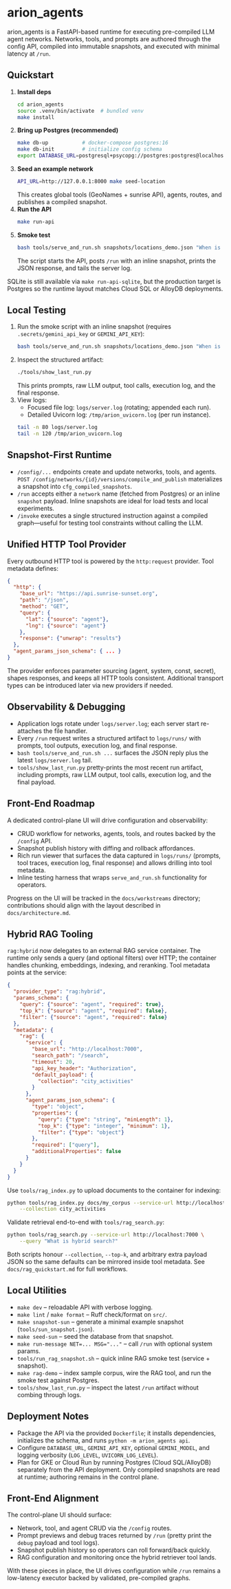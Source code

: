 # arion_agents

arion_agents is a FastAPI-based runtime for executing pre-compiled LLM agent networks. Networks, tools, and prompts are authored through the config API, compiled into immutable snapshots, and executed with minimal latency at `/run`.

## Quickstart

1. **Install deps**
   ```bash
   cd arion_agents
   source .venv/bin/activate  # bundled venv
   make install
   ```
2. **Bring up Postgres (recommended)**
   ```bash
   make db-up           # docker-compose postgres:16
   make db-init         # initialize config schema
   export DATABASE_URL=postgresql+psycopg://postgres:postgres@localhost:5432/arion_agents
   ```
3. **Seed an example network**
   ```bash
   API_URL=http://127.0.0.1:8000 make seed-location
   ```
   This creates global tools (GeoNames + sunrise API), agents, routes, and publishes a compiled snapshot.
4. **Run the API**
   ```bash
   make run-api
   ```
5. **Smoke test**
   ```bash
   bash tools/serve_and_run.sh snapshots/locations_demo.json "When is sunset in Paris?"
   ```
   The script starts the API, posts `/run` with an inline snapshot, prints the JSON response, and tails the server log.

SQLite is still available via `make run-api-sqlite`, but the production target is Postgres so the runtime layout matches Cloud SQL or AlloyDB deployments.

## Local Testing

1. Run the smoke script with an inline snapshot (requires `.secrets/gemini_api_key` or `GEMINI_API_KEY`):
   ```bash
   bash tools/serve_and_run.sh snapshots/locations_demo.json "When is sunset in Paris?"
   ```
2. Inspect the structured artifact:
   ```bash
   ./tools/show_last_run.py
   ```
   This prints prompts, raw LLM output, tool calls, execution log, and the final response.
3. View logs:
   - Focused file log: `logs/server.log` (rotating; appended each run).
   - Detailed Uvicorn log: `/tmp/arion_uvicorn.log` (per run instance).
   ```bash
   tail -n 80 logs/server.log
   tail -n 120 /tmp/arion_uvicorn.log
   ```

## Snapshot-First Runtime

- `/config/...` endpoints create and update networks, tools, and agents. `POST /config/networks/{id}/versions/compile_and_publish` materializes a snapshot into `cfg_compiled_snapshots`.
- `/run` accepts either a `network` name (fetched from Postgres) or an inline `snapshot` payload. Inline snapshots are ideal for load tests and local experiments.
- `/invoke` executes a single structured instruction against a compiled graph—useful for testing tool constraints without calling the LLM.

## Unified HTTP Tool Provider

Every outbound HTTP tool is powered by the `http:request` provider. Tool metadata defines:

```json
{
  "http": {
    "base_url": "https://api.sunrise-sunset.org",
    "path": "/json",
    "method": "GET",
    "query": {
      "lat": {"source": "agent"},
      "lng": {"source": "agent"}
    },
    "response": {"unwrap": "results"}
  },
  "agent_params_json_schema": { ... }
}
```

The provider enforces parameter sourcing (agent, system, const, secret), shapes responses, and keeps all HTTP tools consistent. Additional transport types can be introduced later via new providers if needed.

## Observability & Debugging

- Application logs rotate under `logs/server.log`; each server start re-attaches the file handler.
- Every `/run` request writes a structured artifact to `logs/runs/` with prompts, tool outputs, execution log, and final response.
- `bash tools/serve_and_run.sh ...` surfaces the JSON reply plus the latest `logs/server.log` tail.
- `tools/show_last_run.py` pretty-prints the most recent run artifact, including prompts, raw LLM output, tool calls, execution log, and the final payload.

## Front-End Roadmap

A dedicated control-plane UI will drive configuration and observability:

- CRUD workflow for networks, agents, tools, and routes backed by the `/config` API.
- Snapshot publish history with diffing and rollback affordances.
- Rich run viewer that surfaces the data captured in `logs/runs/` (prompts, tool traces, execution log, final response) and allows drilling into tool metadata.
- Inline testing harness that wraps `serve_and_run.sh` functionality for operators.

Progress on the UI will be tracked in the `docs/workstreams` directory; contributions should align with the layout described in `docs/architecture.md`.

## Hybrid RAG Tooling

`rag:hybrid` now delegates to an external RAG service container. The runtime only sends a query (and optional filters) over HTTP; the container handles chunking, embeddings, indexing, and reranking. Tool metadata points at the service:

```json
{
  "provider_type": "rag:hybrid",
  "params_schema": {
    "query": {"source": "agent", "required": true},
    "top_k": {"source": "agent", "required": false},
    "filter": {"source": "agent", "required": false}
  },
  "metadata": {
    "rag": {
      "service": {
        "base_url": "http://localhost:7000",
        "search_path": "/search",
        "timeout": 20,
        "api_key_header": "Authorization",
        "default_payload": {
          "collection": "city_activities"
        }
      },
      "agent_params_json_schema": {
        "type": "object",
        "properties": {
          "query": {"type": "string", "minLength": 1},
          "top_k": {"type": "integer", "minimum": 1},
          "filter": {"type": "object"}
        },
        "required": ["query"],
        "additionalProperties": false
      }
    }
  }
}
```

Use `tools/rag_index.py` to upload documents to the container for indexing:

```bash
python tools/rag_index.py docs/my_corpus --service-url http://localhost:7000 \
    --collection city_activities
```

Validate retrieval end-to-end with `tools/rag_search.py`:

```bash
python tools/rag_search.py --service-url http://localhost:7000 \
    --query "What is hybrid search?"
```

Both scripts honour `--collection`, `--top-k`, and arbitrary extra payload JSON so the same defaults can be mirrored inside tool metadata. See `docs/rag_quickstart.md` for full workflows.

## Local Utilities

- `make dev` – reloadable API with verbose logging.
- `make lint` / `make format` – Ruff check/format on `src/`.
- `make snapshot-sun` – generate a minimal example snapshot (`tools/sun_snapshot.json`).
- `make seed-sun` – seed the database from that snapshot.
- `make run-message NET=... MSG="..."` – call `/run` with optional system params.
- `tools/run_rag_snapshot.sh` – quick inline RAG smoke test (service + snapshot).
- `make rag-demo` – index sample corpus, wire the RAG tool, and run the smoke test against Postgres.
- `tools/show_last_run.py` – inspect the latest `/run` artifact without combing through logs.

## Deployment Notes

- Package the API via the provided `Dockerfile`; it installs dependencies, initializes the schema, and runs `python -m arion_agents api`.
- Configure `DATABASE_URL`, `GEMINI_API_KEY`, optional `GEMINI_MODEL`, and logging verbosity (`LOG_LEVEL`, `UVICORN_LOG_LEVEL`).
- Plan for GKE or Cloud Run by running Postgres (Cloud SQL/AlloyDB) separately from the API deployment. Only compiled snapshots are read at runtime; authoring remains in the control plane.

## Front-End Alignment

The control-plane UI should surface:
- Network, tool, and agent CRUD via the `/config` routes.
- Prompt previews and debug traces returned by `/run` (pretty print the `debug` payload and tool logs).
- Snapshot publish history so operators can roll forward/back quickly.
- RAG configuration and monitoring once the hybrid retriever tool lands.

With these pieces in place, the UI drives configuration while `/run` remains a low-latency executor backed by validated, pre-compiled graphs.
